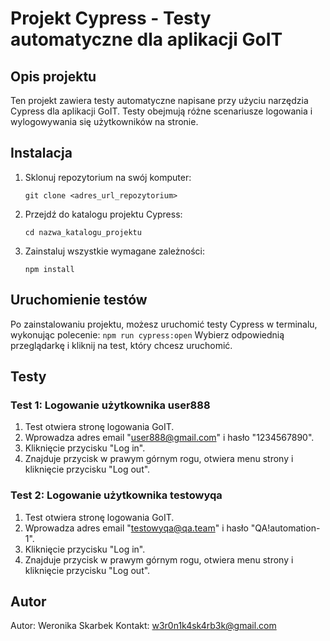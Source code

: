 # Projekt Cypress - Testy automatyczne dla aplikacji GoIT

## Opis projektu
Ten projekt zawiera testy automatyczne napisane przy użyciu narzędzia Cypress dla aplikacji GoIT. Testy obejmują różne scenariusze logowania i wylogowywania się użytkowników na stronie.

## Instalacja
1. Sklonuj repozytorium na swój komputer:
    ```
    git clone <adres_url_repozytorium>
    ```
2. Przejdź do katalogu projektu Cypress:
    ```
    cd nazwa_katalogu_projektu
    ```
3. Zainstaluj wszystkie wymagane zależności:
    ```
    npm install
    ```

## Uruchomienie testów
Po zainstalowaniu projektu, możesz uruchomić testy Cypress w terminalu, wykonując polecenie:
    ```
    npm run cypress:open
    ```
    Wybierz odpowiednią przeglądarkę i kliknij na test, który chcesz uruchomić.

## Testy
### Test 1: Logowanie użytkownika user888
1. Test otwiera stronę logowania GoIT.
2. Wprowadza adres email "user888@gmail.com" i hasło "1234567890".
3. Kliknięcie przycisku "Log in".
4. Znajduje przycisk w prawym górnym rogu, otwiera menu strony i kliknięcie przycisku "Log out".

### Test 2: Logowanie użytkownika testowyqa
1. Test otwiera stronę logowania GoIT.
2. Wprowadza adres email "testowyqa@qa.team" i hasło "QA!automation-1".
3. Kliknięcie przycisku "Log in".
4. Znajduje przycisk w prawym górnym rogu, otwiera menu strony i kliknięcie przycisku "Log out".

## Autor
Autor: Weronika Skarbek
Kontakt: w3r0n1k4sk4rb3k@gmail.com
